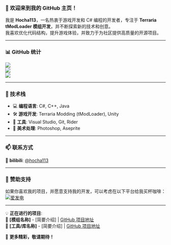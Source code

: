 ### 👋 欢迎来到我的 GitHub 主页！

我是 **Hocha113**，一名热衷于游戏开发和 C# 编程的开发者，专注于 **Terraria tModLoader 模组开发**，并不断探索新的技术和创意。  
我喜欢优化代码结构，提升游戏体验，并致力于为社区提供高质量的开源项目。

---

### 📊 GitHub 统计
<img align="center" src="https://github-readme-stats.vercel.app/api?username=hocha113&locale=cn&line_height=33&show_icons=true&hide=&theme=dark&rank_icon=percentile"/>

<div><img src="https://github-profile-trophy.vercel.app/?username=hocha113&theme=gruvbox&row=1&column=5&no-frame=true&no-bg=true" /><br/></div>

<img align="center" src="https://github-readme-stats.vercel.app/api/top-langs/?username=hocha113&locale=cn&line_height=33&theme=dark&langs_count=5&layout=compact&custom_title=常用的开发语言"/>

---

### 🔨 技术栈
- 💻 **编程语言**: C#, C++, Java
- 🛠 **游戏开发**: Terraria Modding (tModLoader), Unity  
- 🔧 **工具**: Visual Studio, Git, Rider  
- 🎨 **美术处理**: Photoshop, Aseprite  

---

### 📫 联系方式
📌 **bilibili**: [@hocha113]([https://twitter.com/hocha113](https://space.bilibili.com/441452460?spm_id_from=333.1007.0.0))  

---

### 🌟 赞助支持
如果你喜欢我的项目，并愿意支持我的开发，可以考虑在以下平台给我买杯咖啡：  
[![爱发电]([https://img.shields.io/badge/Buy%20Me%20A%20Coffee-FFDD00?style=for-the-badge&logo=buymeacoffee&logoColor=black)](https://www.buymeacoffee.com/hocha113](https://afdian.com/a/hocha113))  

---

💡 **正在进行的项目**:  
🔹 **[模组名称]** - [简要介绍] | [GitHub 项目地址](https://github.com/hocha113/你的模组仓库)  
🔹 **[工具/库名称]** - [简要介绍] | [GitHub 项目地址](https://github.com/hocha113/你的工具仓库)  

🚀 **更多精彩，敬请期待！**

